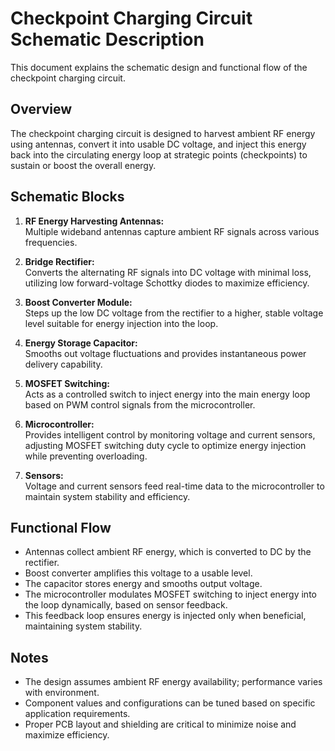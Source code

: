 # Checkpoint Charging Circuit Schematic Description

This document explains the schematic design and functional flow of the checkpoint charging circuit.

## Overview

The checkpoint charging circuit is designed to harvest ambient RF energy using antennas, convert it into usable DC voltage, and inject this energy back into the circulating energy loop at strategic points (checkpoints) to sustain or boost the overall energy.

## Schematic Blocks

1. **RF Energy Harvesting Antennas:**  
   Multiple wideband antennas capture ambient RF signals across various frequencies.

2. **Bridge Rectifier:**  
   Converts the alternating RF signals into DC voltage with minimal loss, utilizing low forward-voltage Schottky diodes to maximize efficiency.

3. **Boost Converter Module:**  
   Steps up the low DC voltage from the rectifier to a higher, stable voltage level suitable for energy injection into the loop.

4. **Energy Storage Capacitor:**  
   Smooths out voltage fluctuations and provides instantaneous power delivery capability.

5. **MOSFET Switching:**  
   Acts as a controlled switch to inject energy into the main energy loop based on PWM control signals from the microcontroller.

6. **Microcontroller:**  
   Provides intelligent control by monitoring voltage and current sensors, adjusting MOSFET switching duty cycle to optimize energy injection while preventing overloading.

7. **Sensors:**  
   Voltage and current sensors feed real-time data to the microcontroller to maintain system stability and efficiency.

## Functional Flow

- Antennas collect ambient RF energy, which is converted to DC by the rectifier.  
- Boost converter amplifies this voltage to a usable level.  
- The capacitor stores energy and smooths output voltage.  
- The microcontroller modulates MOSFET switching to inject energy into the loop dynamically, based on sensor feedback.  
- This feedback loop ensures energy is injected only when beneficial, maintaining system stability.

## Notes

- The design assumes ambient RF energy availability; performance varies with environment.  
- Component values and configurations can be tuned based on specific application requirements.  
- Proper PCB layout and shielding are critical to minimize noise and maximize efficiency.

